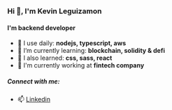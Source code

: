 ### Hi 👋, I'm Kevin Leguizamon
#### I'm backend developer

- 💬 I use daily: **nodejs, typescript, aws**
- 🌱 I’m currently learning: **blockchain, solidity & defi**
- 🌿 I also learned: **css, sass, react**
- 🏢 I'm currently working at **fintech company**

##### Connect with me:

- 📫 [Linkedin](https://www.linkedin.com/in/kleguizamon)
